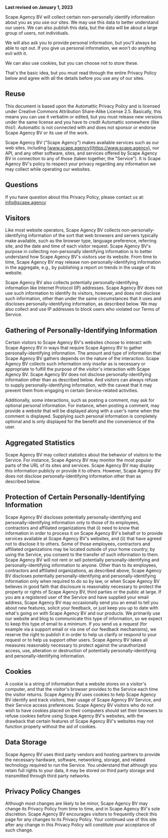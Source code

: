 __Last revised on January 1, 2023__

Scape Agency BV will collect certain non-personally identify information
about you as you use our sites. We may use this data to better understand our
users. We can also publish this data, but the data will be about a large group
of users, not individuals.

We will also ask you to provide personal information, but you'll always be able
to opt out. If you give us personal information, we won't do anything evil with
it.

We can also use cookies, but you can choose not to store these.

That's the basic idea, but you must read through the entire Privacy Policy
below and agree with all the details before you use any of our sites.

## Reuse

This document is based upon the Automattic Privacy Policy and is licensed under
Creative Commons Attribution Share-Alike License 2.5. Basically, this means you
can use it verbatim or edited, but you must release new versions under the same
license and you have to credit Automattic somewhere (like this!). Automattic is
not connected with and does not sponsor or endorse Scape Agency BV or
its use of the work.

Scape Agency BV ("Scape Agency") makes available services such as
our web sites, including
[www.scape.agency](https://www.scape.agency), our API, and any other
software, sites, and services offered by Scape Agency BV in connection
to any of those (taken together, the "Service"). It is Scape Agency BV's
policy to respect your privacy regarding any information we may collect while
operating our websites.

## Questions

If you have question about this Privacy Policy, please contact us at:
[info@scape.agency](mailto:info@scape.agency)

## Visitors

Like most website operators, Scape Agency BV collects
non-personally-identifying information of the sort that web browsers and
servers typically make available, such as the browser type, language
preference, referring site, and the date and time of each visitor request.
Scape Agency BV's purpose in collecting non-personally identifying
information is to better understand how Scape Agency BV's visitors
use its website. From time to time, Scape Agency BV may release
non-personally-identifying information in the aggregate, e.g., by publishing a
report on trends in the usage of its website.

Scape Agency BV also collects potentially personally-identifying
information like Internet Protocol (IP) addresses. Scape Agency BV does
not use such information to identify its visitors, however, and does not
disclose such information, other than under the same circumstances that it uses
and discloses personally-identifying information, as described below. We may
also collect and use IP addresses to block users who violated our Terms of
Service.

## Gathering of Personally-Identifying Information

Certain visitors to Scape Agency BV's websites choose to interact with
Scape Agency BV in ways that require Scape Agency BV to gather
personally-identifying information. The amount and type of information that
Scape Agency BV gathers depends on the nature of the interaction.
Scape Agency BV collects such information only insofar as is necessary
or appropriate to fulfill the purpose of the visitor's interaction with
Scape Agency BV. Scape Agency BV does not disclose
personally-identifying information other than as described below. And visitors
can always refuse to supply personally-identifying information, with the caveat
that it may prevent them from engaging in certain Service-related activities.

Additionally, some interactions, such as posting a comment, may ask for
optional personal information. For instance, when posting a comment, may
provide a website that will be displayed along with a user's name when the
comment is displayed. Supplying such personal information is completely
optional and is only displayed for the benefit and the convenience of the user.

## Aggregated Statistics

Scape Agency BV may collect statistics about the behavior of visitors to
the Service. For instance, Scape Agency BV may monitor the most popular
parts of the URL of its sites and services. Scape Agency BV may display
this information publicly or provide it to others. However,
Scape Agency BV does not disclose personally-identifying information
other than as described below.

## Protection of Certain Personally-Identifying Information

Scape Agency BV discloses potentially personally-identifying and
personally-identifying information only to those of its employees, contractors
and affiliated organizations that (i) need to know that information in order to
process it on Scape Agency BV's behalf or to provide services available
at Scape Agency BV's websites, and (ii) that have agreed not to disclose
it to others. Some of those employees, contractors and affiliated organizations
may be located outside of your home country; by using the Service, you consent
to the transfer of such information to them. Scape Agency BV will not
rent or sell potentially personally-identifying and personally-identifying
information to anyone. Other than to its employees, contractors and affiliated
organizations, as described above, Scape Agency BV discloses potentially
personally-identifying and personally-identifying information only when
required to do so by law, or when Scape Agency BV believes in good faith
that disclosure is reasonably necessary to protect the property or rights of
Scape Agency BV, third parties or the public at large. If you are a
registered user of the Service and have supplied your email address,
Scape Agency BV may occasionally send you an email to tell you about new
features, solicit your feedback, or just keep you up to date with what's going
on with Scape Agency BV and our products. We primarily use our website
and blog to communicate this type of information, so we expect to keep this
type of email to a minimum. If you send us a request (for example via a support
email or via one of our feedback mechanisms), we reserve the right to publish it
in order to help us clarify or respond to your request or to help us support
other users. Scape Agency BV takes all measures reasonably necessary to
protect against the unauthorized access, use, alteration or destruction of
potentially personally-identifying and personally-identifying information.

## Cookies

A cookie is a string of information that a website stores on a visitor's
computer, and that the visitor's browser provides to the Service each time the
visitor returns. Scape Agency BV uses cookies to help
Scape Agency BV identify and track visitors, their usage of
Scape Agency BV Service, and their Service access preferences.
Scape Agency BV visitors who do not wish to have cookies placed on their
computers should set their browsers to refuse cookies before using
Scape Agency BV's websites, with the drawback that certain features of
Scape Agency BV's websites may not function properly without the aid of
cookies.

## Data Storage

Scape Agency BV uses third party vendors and hosting partners to provide
the necessary hardware, software, networking, storage, and related technology
required to run the Service. You understand that although you retain full
rights to your data, it may be stored on third party storage and transmitted
through third party networks.

## Privacy Policy Changes

Although most changes are likely to be minor, Scape Agency BV may change
its Privacy Policy from time to time, and in Scape Agency BV's sole
discretion. Scape Agency BV encourages visitors to frequently check this
page for any changes to its Privacy Policy. Your continued use of this site
after any change in this Privacy Policy will constitute your acceptance of
such change.

